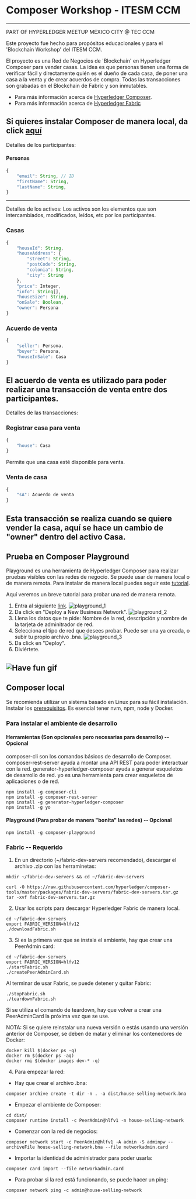 # Composer Workshop - ITESM CCM
---
PART OF HYPERLEDGER MEETUP MEXICO CITY @ TEC CCM

Este proyecto fue hecho para propósitos educacionales y para el 'Blockchain Workshop' del
ITESM CCM.

El proyecto es una Red de Negocios de 'Blockchain' en Hyperledger Composer para vender casas.
La idea es que personas tienen una forma de verificar fácil y directamente quién es el dueño
de cada casa, de poner una casa a la venta y de crear acuerdos de compra. Todas las transacciones
son grabadas en el Blockchain de Fabric y son inmutables.

- Para más información acerca de [Hyperledger Composer](https://hyperledger.github.io/composer/latest/introduction/introduction.html).
- Para más información acerca de [Hyperledger Fabric](http://hyperledger-fabric.readthedocs.io/en/release/)

Si quieres instalar Composer de manera local, da click [aquí](#composer-local)
---
Detalles de los participantes:
#### Personas
```js
{
    "email": String, // ID
    "firstName": String,
    "lastName": String,
}
``` 
---
Detalles de los activos:
Los activos son los elementos que son intercambiados, modificados, leídos, etc por los participantes.
### Casas
```js
{
    "houseId": String,
    "houseAddress": {
        "street": String,
        "postCode": String,
        "colonia": String,
        "city": String
    },
    "price": Integer,
    "info": String[],
    "houseSize": String,
    "onSale": Boolean,
    "owner": Persona
}
``` 

### Acuerdo de venta
```js
{
    "seller": Persona,
    "buyer": Persona,
    "houseInSale": Casa
}
``` 
El acuerdo de venta es utilizado para poder realizar una transacción de venta entre dos participantes.
---
Detalles de las transacciones:
### Registrar casa para venta
```js
{
    "house": Casa
}
``` 
Permite que una casa esté disponible para venta.

### Venta de casa
```js
{
    "sA": Acuerdo de venta
}
``` 
Esta transacción se realiza cuando se quiere vender la casa, aquí se hace un cambio de "owner" dentro del activo
Casa.
---
## Prueba en Composer Playground
Playground es una herramienta de Hyperledger Composer para realizar pruebas visibles con las redes de negocio.
Se puede usar de manera local o de manera remota.
Para instalar de manera local puedes seguir este [tutorial](https://hyperledger.github.io/composer/latest/installing/installing-index).

Aquí veremos un breve tutorial para probar una red de manera remota.
1. Entra al siguiente [link](https://composer-playground.mybluemix.net/).
![playground_1](./img/playground_1.png "Pantalla de inicio de Playground")
2. Da click en "Deploy a New Business Network".
![playground_2](./img/playground_2.png "Creación de nueva Red de Negocios")
3. Llena los datos que te pide: Nombre de la red, descripción y nombre de la tarjeta de adminitrador de red.
4. Selecciona el tipo de red que desees probar. Puede ser una ya creada, o subir tu propio archivo .bna.
![playground_3](./img/playground_3.png "Selección de Red de Negocios")
5. Da click en "Deploy".
6. Diviértete.

![Have fun gif](https://media.giphy.com/media/3o6UBfwmyyFM9ieUgM/giphy.gif)
---
## Composer local
Se recomienda utilizar un sistema basado en Linux para su fácil instalación. Instalar los [prerequisitos](https://hyperledger.github.io/composer/installing/installing-prereqs).
Es esencial tener nvm, npm, node y Docker.

### Para instalar el ambiente de desarrollo
#### Herramientas (Son opcionales pero necesarias para desarrollo) -- Opcional
composer-cli son los comandos básicos de desarrollo de Composer.
composer-rest-server ayuda a montar una API REST para poder interactuar con la red.
generator-hyperledger-composer ayuda a generar esqueletos de desarrollo de red.
yo es una herramienta para crear esqueletos de aplicaciones o de red.
```
npm install -g composer-cli
npm install -g composer-rest-server
npm install -g generator-hyperledger-composer
npm install -g yo
```
#### Playground (Para probar de manera "bonita" las redes) -- Opcional
```
npm install -g composer-playground
```
### Fabric -- Requerido
1. En un directorio (~/fabric-dev-servers recomendado), descargar el archivo .zip con las herraminetas:
```
mkdir ~/fabric-dev-servers && cd ~/fabric-dev-servers

curl -O https://raw.githubusercontent.com/hyperledger/composer-tools/master/packages/fabric-dev-servers/fabric-dev-servers.tar.gz
tar -xvf fabric-dev-servers.tar.gz
```
2. Usar los scripts para descargar Hyperledger Fabric de manera local.
```
cd ~/fabric-dev-servers
export FABRIC_VERSION=hlfv12
./downloadFabric.sh
```
3. Si es la primera vez que se instala el ambiente, hay que crear una PeerAdmin card:
```
cd ~/fabric-dev-servers
export FABRIC_VERSION=hlfv12
./startFabric.sh
./createPeerAdminCard.sh
```
Al terminar de usar Fabric, se puede detener y quitar Fabric:
```
./stopFabric.sh
./teardownFabric.sh
```
Si se utiliza el comando de teardown, hay que volver a crear una PeerAdminCard la próxima vez que se use.

NOTA: Si se quiere reinstalar una nueva versión o estás usando una versión anterior de Composer, se deben de matar y eliminar los contenedores de Docker:
```
docker kill $(docker ps -q)
docker rm $(docker ps -aq)
docker rmi $(docker images dev-* -q)
```

4. Para empezar la red:
- Hay que crear el archivo .bna:
```
composer archive create -t dir -n . -a dist/house-selling-network.bna
```

- Empezar el ambiente de Composer:
```
cd dist/
composer runtime install -c PeerAdmin@hlfv1 -n house-selling-network
```

- Comenzar con la red de negocios:
```
composer network start -c PeerAdmin@hlfv1 -A admin -S adminpw --archiveFile house-selling-network.bna --file networkadmin.card
```

- Importar la identidad de administrador para poder usarla:
```
composer card import --file networkadmin.card
```

- Para probar si la red está funcionando, se puede hacer un ping:
```
composer network ping -c admin@house-selling-network
```